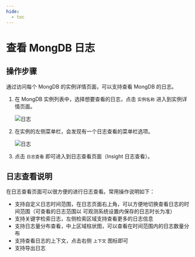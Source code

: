 ```yaml
---
hide:
  - toc
---
```


# 查看 MongDB 日志

## 操作步骤

通过访问每个 MongDB 的实例详情页面，可以支持查看 MongDB 的日志。

1. 在 MongDB 实例列表中，选择想要查看的日志，点击 `实例名称` 进入到实例详情页面。

    ![日志](../../images/mongo-logs01.jpg)

2. 在实例的左侧菜单栏，会发现有一个日志查看的菜单栏选项。

    ![日志](../../images/mongo-logs02.jpg)

3. 点击 `日志查看` 即可进入到日志查看页面（Insight 日志查看）。

## 日志查看说明

在日志查看页面可以很方便的进行日志查看。常用操作说明如下：

* 支持自定义日志时间范围，在日志页面右上角，可以方便地切换查看日志的时间范围（可查看的日志范围以 可观测系统设置内保存的日志时长为准）
* 支持关键字检索日志，左侧检索区域支持查看更多的日志信息
* 支持日志量分布查看，中上区域柱状图，可以查看在时间范围内的日志数量分布
* 支持查看日志的上下文，点击右侧 `上下文` 图标即可
* 支持导出日志
